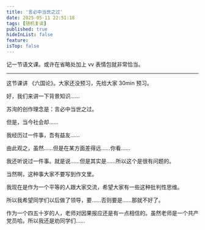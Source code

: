 ```yaml
---
title: '言必中当世之过'
date: 2025-05-11 22:51:18
tags: [随机复读]
published: true
hideInList: false
feature: 
isTop: false
---
```

记一节语文课。或许在省略处加上 vv 表情包就非常恰当。

---

这节课讲 《六国论》。大家还没预习，先给大家 30min 预习。

好，我们来讲一下背景知识……

苏洵的创作理念是：言必中当世之过。

但是，当今社会却……

我经历过一件事，吾有益友……

由此观之，虽然……但是在某方面差得远……你看……

我还听说过一件事。就是说……但是其实是……所以这个是很有问题的。

当然啊，这种事大家不要写到作文里。

我现在是作为一个平等的人跟大家交流，希望大家有一些这种批判性思维。

所以我希望同学们以后做了领导，要……否则要是……那就不好了。

作为一个四五十岁的人，老师对因果报应还是有一点相信的。虽然老师是一个共产党员哈。所以我还是劝同学们……
